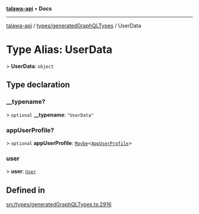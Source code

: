 [**talawa-api**](../../../README.md) • **Docs**

***

[talawa-api](../../../modules.md) / [types/generatedGraphQLTypes](../README.md) / UserData

# Type Alias: UserData

\> **UserData**: `object`

## Type declaration

### \_\_typename?

\> `optional` **\_\_typename**: `"UserData"`

### appUserProfile?

\> `optional` **appUserProfile**: [`Maybe`](Maybe.md)\<[`AppUserProfile`](AppUserProfile.md)\>

### user

\> **user**: [`User`](User.md)

## Defined in

[src/types/generatedGraphQLTypes.ts:2916](https://github.com/PalisadoesFoundation/talawa-api/blob/d0c167bb942c4778fba221c2cdd27665fc7dbf61/src/types/generatedGraphQLTypes.ts#L2916)
